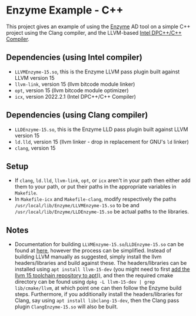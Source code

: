 # Enzyme Example - C++
This project gives an example of using the [Enzyme](https://enzyme.mit.edu/) AD tool on a simple C++ project using the Clang compiler, and the LLVM-based [Intel DPC++/C++ Compiler](https://www.intel.com/content/www/us/en/develop/documentation/oneapi-dpcpp-cpp-compiler-dev-guide-and-reference/top.html).

## Dependencies (using Intel compiler)
- `LLVMEnzyme-15.so`, this is the Enzyme LLVM pass plugin built against LLVM version 15
- `llvm-link`, version 15 (llvm bitcode module linker)
- `opt`, version 15 (llvm bitcode module optimizer)
- `icx`, version 2022.2.1 (Intel DPC++/C++ Compiler)

## Dependencies (using Clang compiler)
- `LLDEnzyme-15.so`, this is the Enzyme LLD pass plugin built against LLVM version 15
- `ld.lld`, version 15 (llvm linker - drop in replacement for GNU's `ld` linker)
- `clang`, version 15

## Setup
- If `clang`, `ld.lld`, `llvm-link`, `opt`, or `icx` aren't in your path then either add them to your path, or put their paths in the appropriate variables in `Makefile`.
- In `Makefile-icx` and `Makefile-clang`, modify respectively the paths `/usr/local/lib/Enzyme/LLVMEnzyme-15.so` to be and `/usr/local/lib/Enzyme/LLDEnzyme-15.so` be actual paths to the libraries.

## Notes
- Documentation for building `LLVMEnzyme-15.so`/`LLDEnzyme-15.so` can be found at [here](https://enzyme.mit.edu/Installation/), however the process can be simplified. Instead of building LLVM manually as suggested, simply install the llvm headers/libraries and build against these. The headers/libraries can be installed using `apt install llvm-15-dev` (you might need to first [add the llvm 15 toolchain repository to apt](https://apt.llvm.org/))), and then the required cmake directory can be found using `dpkg -L llvm-15-dev | grep lib/cmake/llvm`, at which point one can then follow the Enzyme build steps. Furthermore, if you additionally install the headers/libraries for Clang, say using `apt install libclang-15-dev`, then the Clang pass plugin `ClangEnzyme-15.so` will also be built.